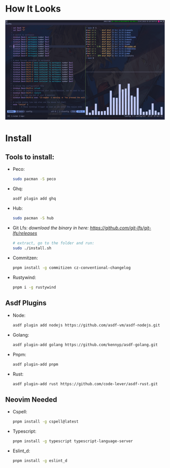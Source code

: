 # How It Looks
![i3 without gaps baby](./assets/showcase.png)

# Install

## Tools to install:

- Peco:
  ```bash
  sudo pacman -S peco
  ```
- Ghq:
  ```bash
  asdf plugin add ghq
  ```
- Hub:
  ```bash
  sudo pacman -S hub
  ```
- Git Lfs:
  _download the binary in here: https://github.com/git-lfs/git-lfs/releases_
  ```bash
  # extract, go to the folder and run:
  sudo ./install.sh
  ```
- Commitzen:
  ```bash
  pnpm install -g commitizen cz-conventional-changelog
  ```
- Rustywind:
  ```bash
  pnpm i -g rustywind
  ```

## Asdf Plugins

- Node:
  ```bash
  asdf plugin add nodejs https://github.com/asdf-vm/asdf-nodejs.git
  ```
- Golang:
  ```bash
  asdf plugin-add golang https://github.com/kennyp/asdf-golang.git
  ```
- Pnpm:
  ```bash
  asdf plugin-add pnpm
  ```
- Rust:
  ```bash
  asdf plugin-add rust https://github.com/code-lever/asdf-rust.git
  ```

## Neovim Needed

- Cspell:
  ```bash
  pnpm install -g cspell@latest
  ```
- Typescript:
  ```bash
  pnpm install -g typescript typescript-language-server
  ```
- Eslint_d:
  ```bash
  pnpm install -g eslint_d
  ```

